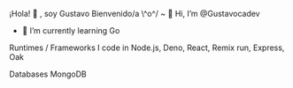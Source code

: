 ¡Hola! 👋 , soy Gustavo Bienvenido/a \\^o^/ ~ 👋 Hi, I’m @Gustavocadev
- 🌱 I’m currently learning Go

Runtimes / Frameworks
I code in Node.js, Deno, React, Remix run, Express, Oak

Databases
MongoDB

<!---
gustavoca11/gustavoca11 is a ✨ special ✨ repository because its `README.md` (this file) appears on your GitHub profile.
You can click the Preview link to take a look at your changes.
--->
